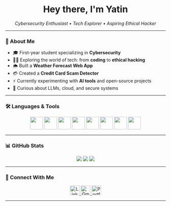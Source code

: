 <h1 align="center">Hey there, I'm Yatin</h1>
<p align="center">
  <em>Cybersecurity Enthusiast • Tech Explorer • Aspiring Ethical Hacker</em>
</p>

---

### 🧠 About Me
- 🎓 First-year student specializing in **Cybersecurity**
- 🧑‍💻 Exploring the world of tech: from **coding** to **ethical hacking**
- 🌦️ Built a **Weather Forecast Web App**
- 💳 Created a **Credit Card Scam Detector**
- ⚡ Currently experimenting with **AI tools** and open-source projects
- 🚀 Curious about LLMs, cloud, and secure systems

---

### 🛠️ Languages & Tools

<p align="center">
  <img src="https://cdn.jsdelivr.net/gh/devicons/devicon/icons/c/c-original.svg" width="40"/>
  <img src="https://cdn.jsdelivr.net/gh/devicons/devicon/icons/cplusplus/cplusplus-original.svg" width="40"/>
  <img src="https://cdn.jsdelivr.net/gh/devicons/devicon/icons/java/java-original.svg" width="40"/>
  <img src="https://cdn.jsdelivr.net/gh/devicons/devicon/icons/python/python-original.svg" width="40"/>
  <img src="https://cdn.jsdelivr.net/gh/devicons/devicon/icons/javascript/javascript-original.svg" width="40"/>
  <img src="https://cdn.jsdelivr.net/gh/devicons/devicon/icons/html5/html5-original.svg" width="40"/>
  <img src="https://cdn.jsdelivr.net/gh/devicons/devicon/icons/css3/css3-original.svg" width="40"/>
  <img src="https://cdn.jsdelivr.net/gh/devicons/devicon/icons/mysql/mysql-original.svg" width="40"/>
</p>

---

### 📊 GitHub Stats

<p align="center">
  <img src="https://github-readme-stats.vercel.app/api?username=yatinannam&show_icons=true&theme=tokyonight&hide_border=false" />
  <img src="https://github-readme-streak-stats.herokuapp.com?user=yatinannam&theme=tokyonight&hide_border=false" />
  <img src="https://github-readme-stats.vercel.app/api/top-langs/?username=yatinannam&layout=compact&theme=tokyonight&hide_border=false" />
</p>

---

### 🔗 Connect With Me

<p align="center">
  <a href="https://linkedin.com/in/yatinannam/" target="_blank" rel="noopener noreferrer">
    <img src="https://skillicons.dev/icons?i=linkedin" height="30" alt="LinkedIn"/>
  </a>

  <a href="mailto:ninjayatin@gmail.com" target="_blank" rel="noopener noreferrer">
    <img src="https://skillicons.dev/icons?i=gmail" height="30" alt="Gmail"/>
  </a>

  <a href="https://yatinannam.github.io/portfolio-site/" target="_blank" rel="noopener noreferrer">
    <img src="https://skillicons.dev/icons?i=webflow" height="30" alt="Portfolio"/>
  </a>
</p>

---
